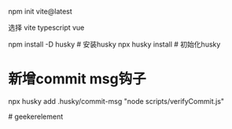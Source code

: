 npm init vite@latest

选择 vite typescript vue


npm install -D husky # 安装husky
npx husky install    # 初始化husky
# 新增commit msg钩子
npx husky add .husky/commit-msg "node scripts/verifyCommit.js" 

#   g e e k e r e l e m e n t  
 